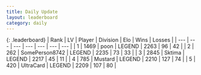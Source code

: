 ```yaml
---
title: Daily Update
layout: leaderboard
category: daily
---
```


{: .leaderboard}
| Rank | LV | Player | Division | Elo | Wins | Losses |
| --- | --- | --- | --- | --- | --- | --- |
| <span data-change="0">1</span> | 1469 | <span title="ID: 540690">poon</span> | LEGEND | <span data-change="-6">2263</span> | <span data-change="9">96</span> | <span data-change="4">42</span> |
| <span data-change="0">2</span> | 262 | <span title="ID: 573870">SomePerson8742</span> | LEGEND | <span data-change="0">2235</span> | <span data-change="0">73</span> | <span data-change="0">33</span> |
| <span data-change="0">3</span> | 2845 | <span title="ID: 353063">Sktima</span> | LEGEND | <span data-change="0">2217</span> | <span data-change="0">45</span> | <span data-change="0">11</span> |
| <span data-change="0">4</span> | 785 | <span title="ID: 611082">Mustard</span> | LEGEND | <span data-change="0">2210</span> | <span data-change="0">127</span> | <span data-change="0">74</span> |
| <span data-change="5">5</span> | 420 | <span title="ID: 747471">UltraCard</span> | LEGEND | <span data-change="15">2209</span> | <span data-change="2">107</span> | <span data-change="0">80</span> |